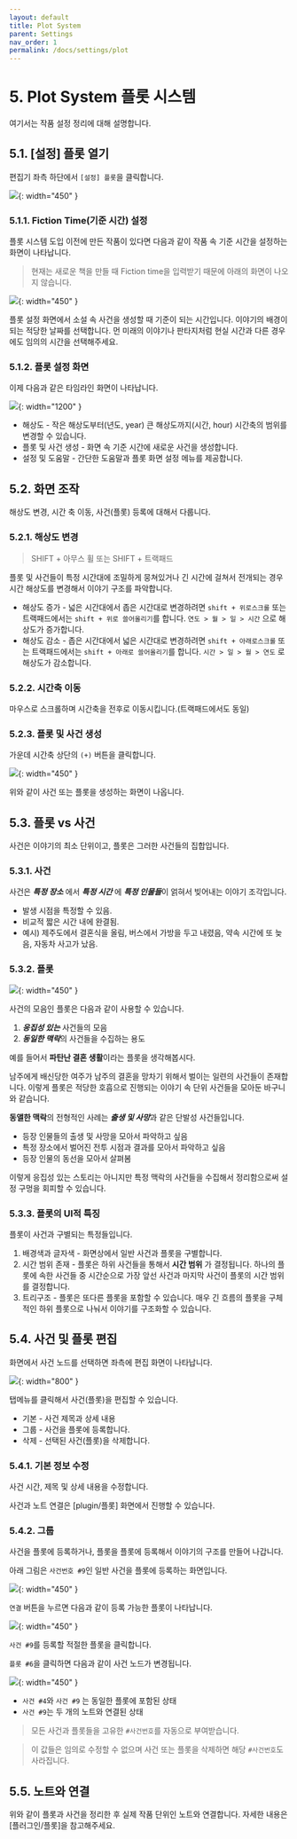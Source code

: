 ```yaml
---
layout: default
title: Plot System
parent: Settings
nav_order: 1
permalink: /docs/settings/plot
---
```


# 5. Plot System 플롯 시스템

여기서는 작품 설정 정리에 대해 설명합니다.

## 5.1. [설정] 플롯 열기

편집기 좌측 하단에서 `[설정] 플롯`을 클릭합니다.

![](../../assets/images/ssda_05_settings_01.png){: width="450" }

### 5.1.1. Fiction Time(기준 시간) 설정

플롯 시스템 도입 이전에 만든 작품이 있다면 다음과 같이 작품 속 기준 시간을 설정하는 화면이 나타납니다.

> 현재는 새로운 책을 만들 때 Fiction time을 입력받기 때문에 아래의 화면이 나오지 않습니다.

![](../../assets/images/ssda_05_settings_02.png){: width="450" }

플롯 설정 화면에서 소설 속 사건을 생성할 때 기준이 되는 시간입니다. 이야기의 배경이 되는 적당한 날짜를 선택합니다.
먼 미래의 이야기나 판타지처럼 현실 시간과 다른 경우에도 임의의 시간을 선택해주세요.

### 5.1.2. 플롯 설정 화면

이제 다음과 같은 타임라인 화면이 나타납니다.

![](../../assets/images/ssda_05_settings_03.png){: width="1200" }

* 해상도 - 작은 해상도부터(년도, year) 큰 해상도까지(시간, hour) 시간축의 범위를 변경할 수 있습니다.
* 플롯 및 사건 생성 - 화면 속 기준 시간에 새로운 사건을 생성합니다.
* 설정 및 도움말 - 간단한 도움말과 플롯 화면 설정 메뉴를 제공합니다.

## 5.2. 화면 조작
해상도 변경, 시간 축 이동, 사건(플롯) 등록에 대해서 다룹니다.

### 5.2.1. 해상도 변경

> SHIFT + 아무스 휠
> 또는
> SHIFT + 트랙패드

플롯 및 사건들이 특정 시간대에 조밀하게 뭉쳐있거나 긴 시간에 걸쳐서 전개되는 경우 시간 해상도를 변경해서 이야기 구조를 파악합니다.

* 해상도 증가 - 넓은 시간대에서 좁은 시간대로 변경하려면 `shift + 위로스크롤` 또는 트랙패드에서는 `shift + 위로 쓸어올리기`를 합니다. `연도 > 월 > 일 > 시간` 으로 해상도가 증가합니다.
* 해상도 감소 - 좁은 시간대에서 넓은 시간대로 변경하려면 `shift + 아래로스크롤` 또는 트랙패드에서는 `shift + 아래로 쓸어올리기`를 합니다. `시간 > 일 > 월 > 연도` 로 해상도가 감소합니다.

### 5.2.2. 시간축 이동

마우스로 스크롤하며 시간축을 전후로 이동시킵니다.(트랙패드에서도 동일)

### 5.2.3. 플롯 및 사건 생성

가운데 시간축 상단의 `(+)` 버튼을 클릭합니다.

![](../../assets/images/ssda_05_settings_04.png){: width="450" }

위와 같이 사건 또는 플롯을 생성하는 화면이 나옵니다.

## 5.3. 플롯 vs 사건

사건은 이야기의 최소 단위이고, 플롯은 그러한 사건들의 집합입니다.

### 5.3.1. 사건
사건은 ***특정 장소*** 에서 ***특정 시간*** 에 ***특정 인물들***이 얽혀서 빚어내는 이야기 조각입니다.

* 발생 시점을 특정할 수 있음.
* 비교적 짧은 시간 내에 완결됨.
* 예시) 제주도에서 결혼식을 올림, 버스에서 가방을 두고 내렸음, 약속 시간에 또 늦음, 자동차 사고가 났음.

### 5.3.2. 플롯

![](../../assets/images/ssda_05_settings_05.png){: width="450" }

사건의 모음인 플롯은 다음과 같이 사용할 수 있습니다.

1. ***응집성 있는*** 사건들의 모음
1. ***동일한 맥락***의 사건들을 수집하는 용도

예를 들어서 **파탄난 결혼 생활**이라는 플롯을 생각해봅시다.

남주에게 배신당한 여주가 남주의 결혼을 망차기 위해서 벌이는 일련의 사건들이 존재합니다. 이렇게 플롯은 적당한 호흡으로 진행되는 이야기 속 단위 사건들을 모아둔 바구니와 같습니다.

**동앨한 맥락**의 전형적인 사례는 ***출생 및 사망***과 같은 단발성 사건들입니다.

* 등장 인물들의 출생 및 사망을 모아서 파악하고 싶음
* 특정 장소에서 벌어진 전투 시점과 결과를 모아서 파악하고 싶음
* 등장 인물의 동선을 모아서 살펴봄

이렇게 응집성 있는 스토리는 아니지만 특정 맥락의 사건들을 수집해서 정리함으로써 설정 구멍을 회피할 수 있습니다.


### 5.3.3. 플롯의 UI적 특징

플롯이 사건과 구별되는 특정들입니다.

1. 배경색과 글자색 - 화면상에서 일반 사건과 플롯을 구별합니다.
1. 시간 범위 존재 - 플롯은 하위 사건들을 통해서 **시간 범위** 가 결정됩니다. 하나의 플롯에 속한 사건들 중 시간순으로 가장 앞선 사건과 마지막 사건이 플롯의 시간 범위를 결정합니다.
1. 트리구조 - 플롯은 또다른 플롯을 포함할 수 있습니다. 매우 긴 흐름의 플롯을 구체적인 하위 플롯으로 나눠서 이야기를 구조화할 수 있습니다.

## 5.4. 사건 및 플롯 편집

화면에서 사건 노드를 선택하면 좌측에 편집 화면이 나타납니다.

![](../../assets/images/ssda_05_settings_06.png){: width="800" }

탭메뉴를 클릭해서 사건(플롯)을 편집할 수 있습니다.

* 기본 - 사건 제목과 상세 내용
* 그룹 - 사건을 플롯에 등록합니다.
* 삭제 - 선택된 사건(플롯)을 삭제합니다.

### 5.4.1. 기본 정보 수정

사건 시간, 제목 및 상세 내용을 수정합니다.

사건과 노트 연결은 [plugin/플롯] 화면에서 진행할 수 있습니다.

### 5.4.2. 그룹

사건을 플롯에 등록하거나, 플롯을 플롯에 등록해서 이야기의 구조를 만들어 나갑니다.

아래 그림은 `사건번호 #9`인 일반 사건을 플롯에 등록하는 화면입니다.

![](../../assets/images/ssda_05_settings_07.png){: width="450" }

`연결` 버튼을 누르면 다음과 같이 등록 가능한 플롯이 나타납니다.

![](../../assets/images/ssda_05_settings_08.png){: width="450" }

`사건 #9`를 등록할 적절한 플롯을 클릭합니다.

`플롯 #6`을 클릭하면 다음과 같이 사건 노드가 변경됩니다.

![](../../assets/images/ssda_05_settings_09.png){: width="450" }

* `사건 #4`와 `사건 #9` 는 동일한 플롯에 포함된 상태
* `사건 #9`는 두 개의 노트와 연결된 상태

> 모든 사건과 플롯들을 고유한 `#사건번호`를 자동으로 부여받습니다.

> 이 값들은 임의로 수정할 수 없으며 사건 또는 플롯을 삭제하면 해당 `#사건번호`도 사라집니다.



## 5.5. 노트와 연결

위와 같이 플롯과 사건을 정리한 후 실제 작품 단위인 노트와 연결합니다.
자세한 내용은 [플러그인/플롯]을 참고해주세요.
